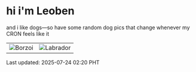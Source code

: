# hi i'm Leoben

and i like dogs—so have some random dog pics that change whenever my CRON feels like it

|  |  |
|--------|----------|
| ![Borzoi](https://random-dog-vercel.vercel.app/api/random-borzoi?v=1753294837) | ![Labrador](https://random-dog-vercel.vercel.app/api/random-labrador?v=1753294837) |

Last updated: 2025-07-24 02:20 PHT
